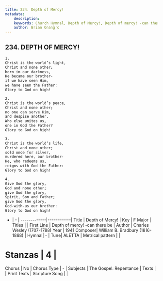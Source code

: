 ```yaml
---
title: 234. Depth of Mercy!
metadata:
    description: 
    keywords: Church Hymnal, Depth of Mercy!, Depth of mercy! -can there be, 
    author: Brian Onang'o
---
```



## 234. DEPTH OF MERCY!

```txt
1.
Christ is the world’s light,
Christ and none other;
born in our darkness,
He became our brother-
if we have seen Him,
we have seen the Father:
Glory to God on high!

2.
Christ is the world’s peace,
Christ and none other;
no one can serve Him,
and despise another.
Who else unites us,
one in God the Father?
Glory to God on high!

3.
Christ is the world’s life,
Christ and none other;
sold once for silver,
murdered here, our brother-
He, who redeems us,
reigns with God the Father:
Glory to God on high!

4.
Give God the glory,
God and none other;
give God the glory,
Spirit, Son and Father;
give God the glory,
God-with-us our brother:
Glory to God on high!
```

- |   -  |
-------------|------------|
Title | Depth of Mercy! |
Key | F Major |
Titles |  |
First Line | Depth of mercy! -can there be |
Author | Charles Wesley (1707-1788)
Year | 1941
Composer| William B. Bradbury (1816-1868) |
Hymnal|  - |
Tune| ALETTA |
Metrical pattern | |
# Stanzas | 4 |
Chorus | No |
Chorus Type | - |
Subjects | The Gospel: Repentance |
Texts |  |
Print Texts | 
Scripture Song |  |
  
